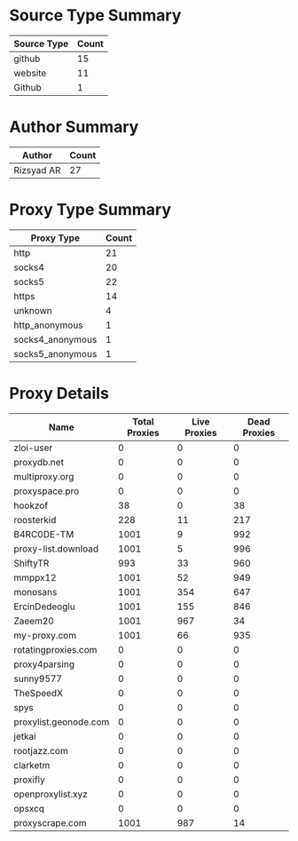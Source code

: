# Source Type Summary

| Source Type | Count |
|-------------|-------|
| github | 15 |
| website | 11 |
| Github | 1 |


# Author Summary

| Author | Count |
|--------|-------|
| Rizsyad AR | 27 |


# Proxy Type Summary

| Proxy Type | Count |
|------------|-------|
| http | 21 |
| socks4 | 20 |
| socks5 | 22 |
| https | 14 |
| unknown | 4 |
| http_anonymous | 1 |
| socks4_anonymous | 1 |
| socks5_anonymous | 1 |


# Proxy Details

| Name | Total Proxies | Live Proxies | Dead Proxies |
|------|---------------|--------------|---------------|
| zloi-user | 0 | 0 | 0 |
| proxydb.net | 0 | 0 | 0 |
| multiproxy.org | 0 | 0 | 0 |
| proxyspace.pro | 0 | 0 | 0 |
| hookzof | 38 | 0 | 38 |
| roosterkid | 228 | 11 | 217 |
| B4RC0DE-TM | 1001 | 9 | 992 |
| proxy-list.download | 1001 | 5 | 996 |
| ShiftyTR | 993 | 33 | 960 |
| mmppx12 | 1001 | 52 | 949 |
| monosans | 1001 | 354 | 647 |
| ErcinDedeoglu | 1001 | 155 | 846 |
| Zaeem20 | 1001 | 967 | 34 |
| my-proxy.com | 1001 | 66 | 935 |
| rotatingproxies.com | 0 | 0 | 0 |
| proxy4parsing | 0 | 0 | 0 |
| sunny9577 | 0 | 0 | 0 |
| TheSpeedX | 0 | 0 | 0 |
| spys | 0 | 0 | 0 |
| proxylist.geonode.com | 0 | 0 | 0 |
| jetkai | 0 | 0 | 0 |
| rootjazz.com | 0 | 0 | 0 |
| clarketm | 0 | 0 | 0 |
| proxifly | 0 | 0 | 0 |
| openproxylist.xyz | 0 | 0 | 0 |
| opsxcq | 0 | 0 | 0 |
| proxyscrape.com | 1001 | 987 | 14 |
